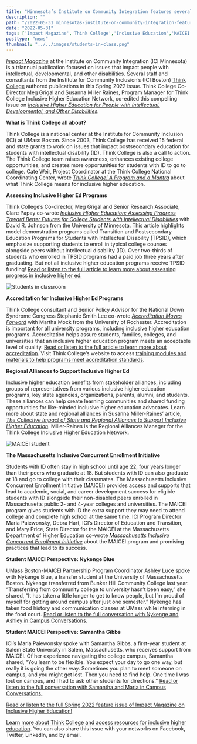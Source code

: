 ```yaml
---
title: "Minnesota’s Institute on Community Integration features several Think College achievements in their latest issue of Impact Magazine"
description: ""
path: "/2022-05-31_minnesotas-institute-on-community-integration-features-several-think-college-achievements"
date: "2022-05-31"
tags: ['Impact Magazine','Think College','Inclusive Education','MAICEI','Institute for Community Inclusion']
posttype: "news"
thumbnail: "../../images/students-in-class.png"
---
```



[_Impact Magazine_](https://ici.umn.edu/series/14) at the Institute on Community Integration (ICI Minnesota) is a triannual publication focused on issues that impact people with intellectual, developmental, and other disabilities. Several staff and consultants from the Institute for Community Inclusion’s (ICI Boston) [Think College](https://thinkcollege.net/) authored publications in this Spring 2022 issue. Think College Co-Director Meg Grigal and Susanna Miller Raines, Program Manager for Think College Inclusive Higher Education Network, co-edited this compelling issue on [_Inclusive Higher Education for People with Intellectual, Developmental, and Other Disabilities_](https://publications.ici.umn.edu/impact/35-1/cover).

**What is Think College all about?**

Think College is a national center at the Institute for Community Inclusion (ICI) at UMass Boston. Since 2003, Think College has received 15 federal and state grants to work on issues that impact postsecondary education for students with intellectual disability (ID). Think College is also a call to action. The Think College team raises awareness, enhances existing college opportunities, and creates more opportunities for students with ID to go to college. Cate Weir, Project Coordinator at the Think College National Coordinating Center, wrote [_Think College! A Program and a Mantra_](https://publications.ici.umn.edu/impact/35-1/think-college-a-program-and-a-mantra) about what Think College means for inclusive higher education.  

**Assessing Inclusive Higher Ed Programs**

Think College’s Co-director, Meg Grigal and Senior Research Associate, Clare Papay co-wrote [_Inclusive Higher Education: Assessing Progress Toward Better Futures for College Students with Intellectual Disabilities_](https://publications.ici.umn.edu/impact/35-1/inclusive-higher-education-assessing-progress) with David R. Johnson from the University of Minnesota. This article highlights model demonstration programs called Transition and Postsecondary Education Programs for Students with Intellectual Disability (TPSID), which emphasize supporting students to enroll in typical college courses alongside peers without intellectual disability (ID). Over two-thirds of students who enrolled in TPSID programs had a paid job three years after graduating. But not all inclusive higher education programs receive TPSID funding! [Read or listen to the full article to learn more about assessing progress in inclusive higher ed.](https://publications.ici.umn.edu/impact/35-1/inclusive-higher-education-assessing-progress)

![Students in classroom](/../../images/students-in-class.png "Accreditation in inclusive higher education will help prospective students and their families measure programs’ quality.")

**Accreditation for Inclusive Higher Ed Programs**

Think College consultant and Senior Policy Advisor for the National Down Syndrome Congress Stephanie Smith Lee co-wrote [_Accreditation Moves Forward_](https://publications.ici.umn.edu/impact/35-1/a-step-closer-for-accreditation) with Martha Mock from the University of Rochester. Accreditation is important for all university programs, including inclusive higher education programs. Accreditation helps assure students, families, colleges, and universities that an inclusive higher education program meets an acceptable level of quality. [Read or listen to the full article to learn more about accreditation](https://publications.ici.umn.edu/impact/35-1/a-step-closer-for-accreditation). Visit Think College’s website to access [training modules and materials to help programs meet accreditation standards](https://thinkcollege.net/projects/ncc/program-accreditation).

**Regional Alliances to Support Inclusive Higher Ed**

Inclusive higher education benefits from stakeholder alliances, including groups of representatives from various inclusive higher education programs, key state agencies, organizations, parents, alumni, and students. These alliances can help create learning communities and shared funding opportunities for like-minded inclusive higher education advocates. Learn more about state and regional alliances in Susanna Miller-Raines’ article, [_The Collective Impact of State and Regional Alliances to Support Inclusive Higher Education_](https://publications.ici.umn.edu/impact/35-1/alliances-to-support-inclusive-higher-education). Miller-Raines is the Regional Alliances Manager for the Think College Inclusive Higher Education Network.  

![MAICEI student](/../../images/MAICEI-student.png "A MAICEI student meeting with an education coach at University of Massachusetts Boston.")


**The Massachusetts Inclusive Concurrent Enrollment Initiative**

Students with ID often stay in high school until age 22, four years longer than their peers who graduate at 18. But students with ID can also graduate at 18 and go to college with their classmates. The Massachusetts Inclusive Concurrent Enrollment Initiative (MAICEI) provides access and supports that lead to academic, social, and career development success for eligible students with ID alongside their non-disabled peers enrolled in Massachusetts public 2- and 4-year colleges and universities. The MAICEI program gives students with ID the extra support they may need to attend college and complete high school at the same time. ICI Program Director Maria Paiewonsky, Debra Hart, ICI’s Director of Education and Transition, and Mary Price, State Director for the MAICEI at the Massachusetts Department of Higher Education co-wrote [_Massachusetts Inclusive Concurrent Enrollment Initiative_](https://publications.ici.umn.edu/impact/35-1/massachusetts-inclusive-concurrent-enrollment-initiative) about the MAICEI program and promising practices that lead to its success.

**Student MAICEI Perspective: Nykenge Blue**

UMass Boston-MAICEI Partnership Program Coordinator Ashley Luce spoke with Nykenge Blue, a transfer student at the University of Massachusetts Boston. Nykenge transferred from Bunker Hill Community College last year. “Transferring from community college to university hasn’t been easy,” she shared, “It has taken a little longer to get to know people, but I’m proud of myself for getting around campus after just one semester.” Nykenge has taken food history and communication classes at UMass while interning in the food court. [Read or listen to the full conversation with Nykenge and Ashley in Campus Conversations](https://publications.ici.umn.edu/impact/35-1/campus-conversations-1).

**Student MAICEI Perspective: Samantha Gibbs**

ICI’s Maria Paiewonsky spoke with Samantha Gibbs, a first-year student at Salem State University in Salem, Massachusetts, who receives support from MAICEI. Of her experience navigating the college campus, Samantha shared, “You learn to be flexible. You expect your day to go one way, but really it is going the other way. Sometimes you plan to meet someone on campus, and you might get lost. Then you need to find help. One time I was lost on campus, and I had to ask other students for directions.” [Read or listen to the full conversation with Samantha and Maria in Campus Conversations.](https://publications.ici.umn.edu/impact/35-1/campus-conversations-2)

[Read or listen to the full Spring 2022 feature issue of Impact Magazine on Inclusive Higher Education!](https://publications.ici.umn.edu/impact/35-1/cover)

[Learn more about Think College and access resources for inclusive higher education](https://publications.ici.umn.edu/impact/35-1/resources). You can also share this issue with your networks on Facebook, Twitter, LinkedIn, and by email.